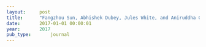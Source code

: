 ```yaml
---
layout:     post
title:      "Fangzhou Sun, Abhishek Dubey, Jules White, and Aniruddha Gokhale. Transit-hub: a smart public transportation decision support system with multi-timescale analytical services. Cluster Computing, 2017."
date:       2017-01-01 00:00:01
year:       2017
pub_type:       journal
---
```

